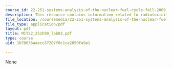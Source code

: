 ```yaml
---
course_id: 22-251-systems-analysis-of-the-nuclear-fuel-cycle-fall-2009
description: This resource contains information related to radiotoxicity.
file_location: /coursemedia/22-251-systems-analysis-of-the-nuclear-fuel-cycle-fall-2009/1b78036aaecc37207f0c1ca2850fa9a1_MIT22_251F09_lab03.pdf
file_type: application/pdf
layout: pdf
title: MIT22_251F09_lab03.pdf
type: course
uid: 1b78036aaecc37207f0c1ca2850fa9a1

---
```

None